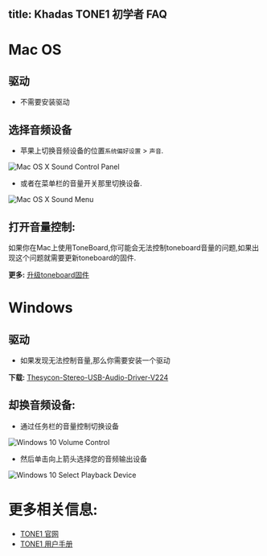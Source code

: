 title: Khadas TONE1 初学者 FAQ
---

# Mac OS

## 驱动

* 不需要安装驱动

##  选择音频设备

* 苹果上切换音频设备的位置`系统偏好设置` > `声音`.

![Mac OS X Sound Control Panel](/images/tone1/tb_faq_01.jpg)

* 或者在菜单栏的音量开关那里切换设备.

![Mac OS X Sound Menu](/images/tone1/tb_faq_02.jpg)

## 打开音量控制:

如果你在Mac上使用ToneBoard,你可能会无法控制toneboard音量的问题,如果出现这个问题就需要更新toneboard的固件.

**更多:**
[升级toneboard固件](/zh-cn/tone1/HowtoUpgradeFirmware.html)


# Windows

## 驱动

* 如果发现无法控制音量,那么你需要安装一个驱动

**下载:**
[Thesycon-Stereo-USB-Audio-Driver-V224](https://dl.khadas.com/Firmware/ToneBoard/Driver/Thesycon-Stereo-USB-Audio-Driver-V224.rar)

## 却换音频设备:

* 通过任务栏的音量控制切换设备

![Windows 10 Volume Control](/images/tone1/xmos_volume.jpg)

* 然后单击向上箭头选择您的音频输出设备

![Windows 10 Select Playback Device](/images/tone1/xmos_selection.jpg)


# 更多相关信息:

* [TONE1 官网](https://www.khadas.com/tone1)
* [TONE1 用户手册](/zh-cn/tone1/UserManual.html)
